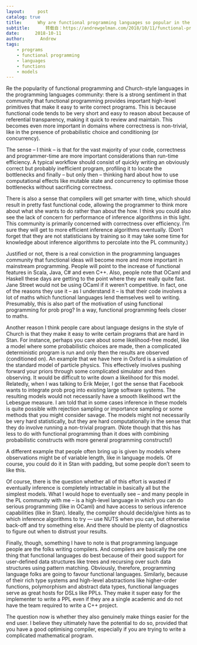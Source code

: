 ```yaml
---
layout:     post
catalog: true
title:      Why are functional programming languages so popular in the programming languages community?
subtitle:      转载自：https://andrewgelman.com/2018/10/11/functional-programming-languages-popular-programming-languages-community/
date:      2018-10-11
author:      Andrew
tags:
    - programs
    - functional programming
    - languages
    - functions
    - models
---
```


Re the popularity of functional programming and Church-style languages in the programming languages community: there is a strong sentiment in that community that functional programming provides important high-level primitives that make it easy to write correct programs. This is because functional code tends to be very short and easy to reason about because of referential transparency, making it quick to review and maintain. This becomes even more important in domains where correctness is non-trivial, like in the presence of probabilistic choice and conditioning (or concurrency).

The sense – I think – is that for the vast majority of your code, correctness and programmer-time are more important considerations than run-time efficiency. A typical workflow should consist of quickly writing an obviously correct but probably inefficient program, profiling it to locate the bottlenecks and finally – but only then – thinking hard about how to use computational effects like mutable state and concurrency to optimise those bottlenecks without sacrificing correctness.

There is also a sense that compilers will get smarter with time, which should result in pretty fast functional code, allowing the programmer to think more about what she wants to do rather than about the how. I think you could also see the lack of concern for performance of inference algorithms in this light. This community is primarily concerned with correctness over efficiency. I’m sure they will get to more efficient inference algorithms eventually. (Don’t forget that they are not statisticians by training so it may take some time for knowledge about inference algorithms to percolate into the PL community.)

Justified or not, there is a real conviction in the programming languages community that functional ideas will become more and more important in mainstream programming. People will point to the increase of functional features in Scala, Java, C# and even C++. Also, people note that OCaml and Haskell these days are getting to the point where they are really quite fast. Jane Street would not be using OCaml if it weren’t competitive. In fact, one of the reasons they use it – as I understand it – is that their code involves a lot of maths which functional languages lend themselves well to writing. Presumably, this is also part of the motivation of using functional programming for prob prog? In a way, functional programming feels closer to maths.

Another reason I think people care about language designs in the style of Church is that they make it easy to write certain programs that are hard in Stan. For instance, perhaps you care about some likelihood-free model, like a model where some probabilistic choices are made, then a complicated deterministic program is run and only then the results are observed (conditioned on). An example that we have here in Oxford is a simulation of the standard model of particle physics. This effectively involves pushing forward your priors through some complicated simulator and then observing. It would be difficult to write down a likelihood for this model. Relatedly, when I was talking to Erik Meijer, I got the sense that Facebook wants to integrate prob prog into existing large software systems. The resulting models would not necessarily have a smooth likelihood wrt the Lebesgue measure. I am told that in some cases inference in these models is quite possible with rejection sampling or importance sampling or some methods that you might consider savage. The models might not necessarily be very hard statistically, but they are hard computationally in the sense that they do involve running a non-trivial program. (Note though that this has less to do with functional programming than it does with combining probabilistic constructs with more general programming constructs!)

A different example that people often bring up is given by models where observations might be of variable length, like in language models. Of course, you could do it in Stan with padding, but some people don’t seem to like this.

Of course, there is the question whether all of this effort is wasted if eventually inference is completely intractable in basically all but the simplest models. What I would hope to eventually see – and many people in the PL community with me – is a high-level language in which you can do serious programming (like in OCaml) and have access to serious inference capabilities (like in Stan). Ideally, the compiler should decide/give hints as to which inference algorithms to try — use NUTS when you can, but otherwise back-off and try something else. And there should be plenty of diagnostics to figure out when to distrust your results.

Finally, though, something I have to note is that programming language people are the folks writing compilers. And compilers are basically the one thing that functional languages do best because of their good support for user-defined data structures like trees and recursing over such data structures using pattern matching. Obviously, therefore, programming language folks are going to favour functional languages. Similarly, because of their rich type systems and high-level abstractions like higher-order functions, polymorphism and abstract data types, functional languages serve as great hosts for DSLs like PPLs. They make it super easy for the implementer to write a PPL even if they are a single academic and do not have the team required to write a C++ project.

The question now is whether they also genuinely make things easier for the end user. I believe they ultimately have the potential to do so, provided that you have a good optimising compiler, especially if you are trying to write a complicated mathematical program.
